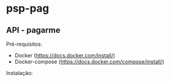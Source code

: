 # psp-pag

## API - pagarme

Pré-requisitos:

- Docker (https://docs.docker.com/install/)
- Docker-compose (https://docs.docker.com/compose/install/)

Instalação:





